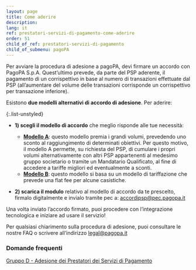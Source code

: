 ```yaml
---
layout: page
title: Come aderire
description: 
lang: it
ref: prestatori-servizi-di-pagamento-come-aderire
order: 51
child_of_ref: prestatori-servizi-di-pagamento
child_of_submenu: pagoPA
---
```


Per avviare la procedura di adesione a pagoPA, devi firmare un accordo con PagoPA S.p.A. Quest’ultimo prevede, da parte del PSP aderente, il pagamento di un corrispettivo in base al numero di transazioni effettuate dal PSP (all’aumentare del volume delle transazioni corrisponde un corrispettivo per transazione inferiore). 

Esistono **due modelli alternativi di accordo di adesione**. Per aderire:

{:.list-unstyled}
- **1) scegli il modello di accordo** che meglio risponde alle tue necessità: 
    * **[Modello A](../PagoPA_Accordo_di_servizio_ModelloA_v07-02-2020_s.pdf)**: questo modello premia i grandi volumi, prevedendo uno sconto al raggiungimento di determinati obiettivi. Per questo motivo, il modello A permette, su richiesta del PSP, di cumulare i propri volumi alternativamente con altri PSP appartenenti al medesimo gruppo societario o tramite un Mandatario Qualificato, al fine di accedere a tariffe migliori ed eventualmente a sconti. 
    * **[Modello B](../PagoPA_Accordo_di_servizio_Modello_B_v07-02-20_s.pdf)**: questo modello si basa su un modello di tariffazione che prevede una flat fee per alcune casistiche.

- **2) scarica il modulo** relativo al modello di accordo da te prescelto, firmalo digitalmente e invialo tramite pec a: [accordipsp@pec.pagopa.it](mailto:accordipsp@pec.pagopa.it)

Una volta inviato l’accordo firmato, puoi procedere con l’integrazione tecnologica e iniziare ad usare il servizio!

Per qualsiasi chiarimento sulla procedura di adesione, puoi consultare le nostre FAQ o scrivere all’indirizzo [legal@pagopa.it](mailto:legal@pagopa.it)

### Domande frequenti 
[Gruppo D - Adesione dei Prestatori dei Servizi di Pagamento](https://docs.italia.it/italia/pagopa/pagopa-docs-faq/it/stabile/_docs/FAQ_sezioneD.html)

